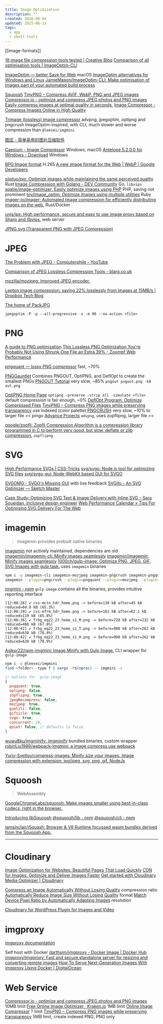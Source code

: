 ```yaml
---
title: Image Optimization
description: ""
created: 2016-08-04
updated: 2025-06-11
tags:
  - app
  - shell-tools
---
```


[[image-formats]]

[18 image file compression tools tested | Creative Bloq](http://www.creativebloq.com/design/image-compression-tools-1132865)
[Comparison of all optimisation tools | ImageOptim-CLI](https://jamiemason.github.io/ImageOptim-CLI/)

[ImageOptim — better Save for Web](https://imageoptim.com/mac) macOS
[ImageOptim alternatives for Windows and Linux](https://imageoptim.com/versions.html)
[JamieMason/ImageOptim-CLI: Make optimisation of images part of your automated build process](https://github.com/JamieMason/ImageOptim-CLI)

[Squoosh](https://squoosh.app/)
[TinyPNG – Compress AVIF, WebP, PNG and JPEG images](https://tinypng.com/)
[Compressor.io - optimize and compress JPEG photos and PNG images](https://compressor.io/)
[Easily compress images at optimal quality in seconds.](https://www.iloveimg.com/compress-image)
[Image Compressor - Compress Images Online in High Quality](https://imageresizer.com/image-compressor)

[Trimage (lossless) image compressor](https://trimage.org/) advpng, jpegoptim, optipng and pngcrush
ImageOptim-inspired, with CLI, much slower and worse compression than `@leesei/imgmini`

[图压 - 简单易用的图片压缩软件](https://tuya.xinxiao.tech/#open-source)

[Caesium - Image Compressor](https://saerasoft.com/caesium) Windows, macOS
[Antelope 5.2.0.0 for Windows - Download](https://antelope.en.uptodown.com/windows) Windows

[BPG Image format](http://bellard.org/bpg/) H.265
[A new image format for the Web | WebP | Google Developers](https://developers.google.com/speed/webp/)

[siiptuo/pio: Optimize images while maintaining the same perceived quality](https://github.com/siiptuo/pio) Rust
[Image Compression with Golang - DEV Community](https://dev.to/franciscomendes10866/image-compression-with-golang-k2p) Go, `libvips`
[spatie/image-optimizer: Easily optimize images using PHP](https://github.com/spatie/image-optimizer) PHP, saving not prominent
[toy/image_optim: Optimize images using multiple utilities](https://github.com/toy/image_optim) Ruby
[imager-io/imager: Automated image compression for efficiently distributing images on the web.](https://github.com/imager-io/imager) Rust/Docker

[unjs/ipx: High performance, secure and easy to use image proxy based on Sharp and libvips.](https://github.com/unjs/ipx/) web server

[JPNG.svg (Transparent PNG with JPEG Compression)](https://codepen.io/shshaw/full/LVKEdv?__cf_chl_jschl_tk__=15fe89eba4cfcd91483b5f446e2bd7e5ab144a98-1576653921-0-ARmYaylhbR0Nwzr7Mb1AyZfGpO-GnPHy5k34lS3n7FiDgdgDmphs82JUSbBitFdYosbBbcLbt3SMeNGDXfAg7qcL8aCfPc3aVx-H1FO8IE8lPAt4HL7pB9SqkIHxhSzdVtLbzZvZM_1aCFCBQYIBt4qhNpL3qNW-BW9BW7ywQXFm1hO9iZHbvT3KfbYlS7yH63F4Eh2K7encgLe89AfCvVEkoQckqI-16qekSdQt4PUznsma9fmmpgazM1G3xqO-lmc0gVczow9ykDT2FRLV3m4iCEtJgsKJN0hXf80xaSRyoz0ag-6mn7iimQf2zzl6NTU4Thbs8hz-L11V7PlL1zkjanQpR6aEoGEKHanbXEiM)

# JPEG

[The Problem with JPEG - Computerphile - YouTube](https://www.youtube.com/watch?v=yBX8GFqt6GA)

[Comparison of JPEG Lossless Compression Tools - blarg.co.uk](https://blarg.co.uk/blog/comparison-of-jpeg-lossless-compression-tools)

[mozilla/mozjpeg: Improved JPEG encoder.](https://github.com/mozilla/mozjpeg)

[Lepton image compression: saving 22% losslessly from images at 15MB/s | Dropbox Tech Blog](https://blogs.dropbox.com/tech/2016/07/lepton-image-compression-saving-22-losslessly-from-images-at-15mbs/)

[The home of PackJPG](http://www.elektronik.htw-aalen.de/packjpg/)

`jpegoptim -P -p --all-progressive -s -m 90 --no-action <file>`

# PNG

[A guide to PNG optimization](http://optipng.sourceforge.net/pngtech/optipng.html)
[This Lossless PNG Optimization You're Probably Not Using Shrunk One File an Extra 39% - Zoompf Web Performance](https://zoompf.com/blog/2014/11/png-optimization)

[pngquant — lossy PNG compressor](https://pngquant.org/) fast, ~70%

[PNGGauntlet](https://pnggauntlet.com/) Combines PNGOUT, OptiPNG, and DeflOpt to create the smallest PNGs
[PNGOUT Tutorial](http://advsys.net/ken/util/pngout.htm) very slow, ~85%
`pngout pngout.png -k0 out.png`

[OptiPNG Home Page](http://optipng.sourceforge.net/)
`optipng -preserve -strip all -simulate <file>` default compression is fair enough, ~0%
[DeflOpt Program: Optimize Compressed Files](http://www.dotnetperls.com/deflopt)
[TinyPNG – Compress PNG images while preserving transparency](https://tinypng.com/) use indexed (color palette)
[PNGCRUSH](https://pmt.sourceforge.io/pngcrush/) very slow, ~10% to larger file ><
pingo
[Advance Projects](http://www.advancemame.it/doc-advpng.html) `advpng`, uses zopflipng, larger file ><

[google/zopfli: Zopfli Compression Algorithm is a compression library programmed in C to perform very good, but slow, deflate or zlib compression.](https://github.com/google/zopfli) `zopflipng`

# SVG

[High Performance SVGs | CSS-Tricks](https://css-tricks.com/high-performance-svgs/)
[svg/svgo: Node.js tool for optimizing SVG files](https://github.com/svg/svgo)
[svg/svgo-gui: Node-WebKit based GUI for SVGO](https://github.com/svg/svgo-gui)

[SVGOMG - SVGO's Missing GUI](https://jakearchibald.github.io/svgomg/) with live feedback
[SVGito - An SVG Optimizer — Sketch Master](https://sketchmaster.com/svg-optimizer)

[Case Study: Optimizing SVG Text & Image Delivery with Inline SVG – Sara Soueidan, inclusive design engineer](https://www.sarasoueidan.com/blog/optimizing-svg-delivery-with-svg/)
[Web Performance Calendar » Tips For Optimising SVG Delivery For The Web](https://calendar.perfplanet.com/2014/tips-for-optimising-svg-delivery-for-the-web/)

# imagemin

> imagemin provides prebuilt native binaries

[imagemin](https://github.com/imagemin?type=source) not actively maintained, dependencies are old
[imagemin/imagemin-cli: Minify images seamlessly](https://github.com/imagemin/imagemin-cli)
[imagemin/imagemin: Minify images seamlessly](https://github.com/imagemin/imagemin)
[1000ch/gulp-image: Optimize PNG, JPEG, GIF, SVG images with gulp task.](https://github.com/1000ch/gulp-image) uses `imagemin` binaries

```sh
npm i -g imagemin-cli imagemin-mozjpeg imagemin-pngcrush imagemin-pngquant
imagemin --plugin=pngcrush --plugin=pngquant --plugin=mozjpeg --plugin=gifsicle --plugin=svgo "images/**" "outdir"
```

[imgmini - npm](https://www.npmjs.com/package/imgmini) `gulp-image` contains all the binaries, provides intuitive reporting interface

```
[12:08:28] ✔ css-mctn_hdr_home.png -> before=130 kB after=45 kB reduced=84.8 kB (65.3%)
[12:08:29] ✔ css-mfrm_hdr_home.png -> before=181 kB after=62.1 kB reduced=119 kB (65.8%)
[12:08:36] ✔ frbg_eq22_23_home_s1_M.png -> before=720 kB after=232 kB reduced=488 kB (67.8%)
[12:08:42] ✔ frbg_eq22_23_home_s1_T.png -> before=900 kB after=262 kB reduced=638 kB (70.9%)
[12:08:42] ✔ frbg_eq22_23_home_s1_H.png -> before=900 kB after=262 kB reduced=638 kB (70.9%)
```

[Asikur22/npm-imgmini: Image Minify with Gulp Image.](https://github.com/Asikur22/npm-imgmini) CLI wrapper for `gulp-image`

```sh
npm i -g @leesei/imgmini
find <folder> -type f | xargs -P$(nproc) -- imgmini -s
```

```js
// options for `gulp-image`
{
  pngquant: true,
  optipng: false,
  zopflipng: true,
  jpegRecompress: false,
  mozjpeg: true,
  guetzli: false,
  gifsicle: true,
  svgo: true,
  concurrent: 10,
  quiet: false, // defaults to false
}
```

[wuwu8ku/imgminify: imgminify](https://github.com/wuwu8ku/imgminify) bundled binaries, custom wrapper
[robinLiu1989/webpack-imgmini: a image compress use webpack](https://github.com/robinLiu1989/webpack-imgmini)

[Yuriy-Svetlov/compress-images: Minify size your images. Image compression with extension: jpg/jpeg, svg, png, gif. NodeJs](https://github.com/Yuriy-Svetlov/compress-images/)

# Squoosh

> WebAssembly

[GoogleChromeLabs/squoosh: Make images smaller using best-in-class codecs, right in the browser.](https://github.com/GoogleChromeLabs/squoosh)

[Introducing libSquoosh](https://web.dev/introducing-libsquoosh/)
[@squoosh/lib - npm](https://www.npmjs.com/package/@squoosh/lib)
[@squoosh/cli - npm](https://www.npmjs.com/package/@squoosh/cli)

[jamsinclair/jSquash: Browser & V8 Runtime focussed wasm bundles derived from the Squoosh App.](https://github.com/jamsinclair/jSquash)

---

# Cloudinary

[Image Optimization for Websites: Beautiful Pages That Load Quickly](https://cloudinary.com/blog/image_optimization_for_websites_beautiful_pages_that_load_quickly)
[CDN for Images: Optimize and Deliver Images Faster](https://cloudinary.com/blog/delivering_all_your_websites_images_through_a_cdn)
[Get started with Cloudinary Media Optimizer | Cloudinary](https://cloudinary.com/documentation/media_optimizer_get_started)

[Compress an Image Automatically Without Losing Quality](https://cloudinary.com/blog/the_holy_grail_of_image_optimization_or_balancing_visual_quality_and_file_size) compression ratio
[Automatically Reduce Image Size Without Losing Quality](https://cloudinary.com/blog/adaptive_browser_based_image_format_delivery) format
[Match Device Pixel Ratio by Automatically Adapting Images](https://cloudinary.com/blog/how_to_automatically_adapt_website_images_to_retina_and_hidpi_devices) resolution

[Cloudinary for WordPress Plugin for Images and Video](https://cloudinary.com/blog/introducing_cloudinary_s_wordpress_plugin_for_dynamic_images_and_video)

# imgproxy

[imgproxy documentation](https://docs.imgproxy.net/)

Self host with Docker
[darthsim/imgproxy - Docker Image | Docker Hub](https://hub.docker.com/r/darthsim/imgproxy/)
[imgproxy/imgproxy: Fast and secure standalone server for resizing and converting remote images](https://github.com/imgproxy/imgproxy)
[How To Serve Next-Generation Images With imgproxy Using Docker | DigitalOcean](https://www.digitalocean.com/community/tutorials/how-to-serve-next-generation-images-with-imgproxy-using-docker)

# Web Service

[Compressor.io - optimize and compress JPEG photos and PNG images](https://compressor.io/) 10MB limit
[Free Online Image Optimizer · Kraken.io](https://kraken.io/web-interface) 1MB limit
[Online Image Сompressor](https://imagecompressor.com/) ? limit
[TinyPNG – Compress PNG images while preserving transparency](https://tinypng.com/) 5MB limit, create indexed PNG, PNG only
